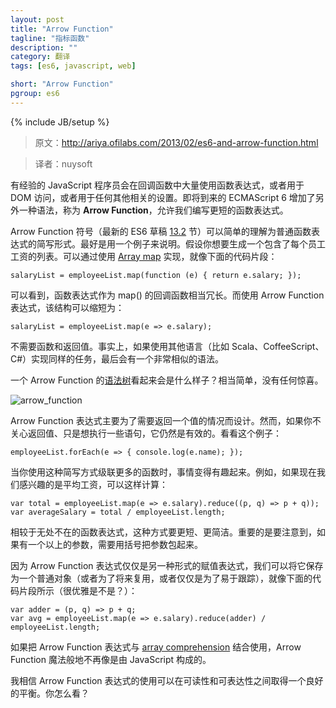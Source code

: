 ```yaml
---
layout: post
title: "Arrow Function"
tagline: "指标函数"
description: ""
category: 翻译
tags: [es6, javascript, web]

short: "Arrow Function"
pgroup: es6
---
```

{% include JB/setup %}

> 原文：http://ariya.ofilabs.com/2013/02/es6-and-arrow-function.html

> 译者：nuysoft

<!-- Experienced JavaScript programmers take advantage of function expressions, they are used a lot in callbacks, either for DOM access or any other related setup. Another syntax addition to the upcoming ECMAScript 6 is the **arrow function expression** to let us write a shorter function expression. -->

有经验的 JavaScript 程序员会在回调函数中大量使用函数表达式，或者用于 DOM 访问，或者用于任何其他相关的设置。即将到来的 ECMAScript 6 增加了另外一种语法，称为 **Arrow Function**，允许我们编写更短的函数表达式。

<!-- A simple way to look at this arrow function notation (section [13.2](http://teramako.github.com/ECMAScript/ecma6th_syntax.html#13.2) in the latest ES6 draft) is as a shorthand form of a normal function expression. This is best illustrated with an example. Say you want to produce the list containing the salary of every employees. By using [Array map](http://ariya.ofilabs.com/2013/01/es6-and-array-comprehension.html), it will look like the following snippet: -->

Arrow Function 符号（最新的 ES6 草稿 [13.2](http://teramako.github.com/ECMAScript/ecma6th_syntax.html#13.2) 节）可以简单的理解为普通函数表达式的简写形式。最好是用一个例子来说明。假设你想要生成一个包含了每个员工工资的列表。可以通过使用 [Array map](http://ariya.ofilabs.com/2013/01/es6-and-array-comprehension.html) 实现，就像下面的代码片段：

    salaryList = employeeList.map(function (e) { return e.salary; });

<!-- Note the function expression as the callback for map() is rather verbose. With an arrow function expression, that construct can be shortened to: -->

可以看到，函数表达式作为 map() 的回调函数相当冗长。而使用 Arrow Function 表达式，该结构可以缩短为：

    salaryList = employeeList.map(e => e.salary);

<!-- No need for function and return. In fact, if you are about to implement the same task with other languages (such as Scala, CoffeeScript, C#), you would end up with a very similar syntax. -->

不需要函数和返回值。事实上，如果使用其他语言（比如 Scala、CoffeeScript、C#）实现同样的任务，最后会有一个非常相似的语法。

<!-- How does a syntax tree look like when there is an arrow function? Rather straightforward, no surprise there. -->

一个 Arrow Function 的[语法树](http://esprima.googlecode.com/git-history/harmony/demo/parse.html)看起来会是什么样子？相当简单，没有任何惊喜。

![arrow_function](http://ariya.ofilabs.com/wp-content/uploads/2013/02/arrow_function.png)

<!-- An arrow function expression is designed primary for the case where you need to return a value. However, it still works if you don’t care about returning anything and just want to execute some statements. Take a look at this example: -->

Arrow Function 表达式主要为了需要返回一个值的情况而设计。然而，如果你不关心返回值、只是想执行一些语句，它仍然是有效的。看看这个例子：

    employeeList.forEach(e => { console.log(e.name); });

<!-- Another fun thing with such a shorthand is when you start cascading more functions. For example, if now we are interested in the average salary, this can be computed by: -->

当你使用这种简写方式级联更多的函数时，事情变得有趣起来。例如，如果现在我们感兴趣的是平均工资，可以这样计算：

    var total = employeeList.map(e => e.salary).reduce((p, q) => p + q));
    var averageSalary = total / employeeList.length;

<!-- That’s just way shorter and less crowded compare to function expressions everywhere. It is important to notice that if you have more than one parameter, you need to enclose the parameters with brackets. -->

相较于无处不在的函数表达式，这种方式要更短、更简洁。重要的是要注意到，如果有一个以上的参数，需要用括号把参数包起来。

<!-- Since an arrow function expression is just another form of an assignment expression, we can keep it as a normal object (either for further reuse or just to make it easy to follow), as illustrated in the following fragment (neat, isn’t it?): -->

因为 Arrow Function 表达式仅仅是另一种形式的赋值表达式，我们可以将它保存为一个普通对象（或者为了将来复用，或者仅仅是为了易于跟踪），就像下面的代码片段所示（很优雅是不是？）：

    var adder = (p, q) => p + q;
    var avg = employeeList.map(e => e.salary).reduce(adder) / employeeList.length;

<!-- Combine it with [array comprehension](http://ariya.ofilabs.com/2013/01/es6-and-array-comprehension.html) and magically it does not look to JavaScript-y anymore! -->

如果把 Arrow Function 表达式与 [array comprehension](http://ariya.ofilabs.com/2013/01/es6-and-array-comprehension.html) 结合使用，Arrow Function 魔法般地不再像是由 JavaScript 构成的。

<!-- I believe the use of arrow function expression strikes a good balance between readability and expressiveness. What do you think? -->

我相信 Arrow Function 表达式的使用可以在可读性和可表达性之间取得一个良好的平衡。你怎么看？


